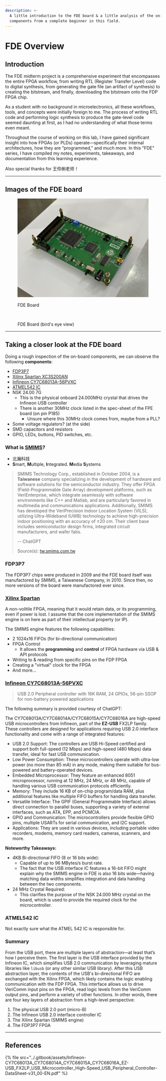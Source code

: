 ```yaml
---
description: >-
  A little introduction to the FDE board & a little analysis of the on-board
  components from a complete beginner in this field.
---
```


# FDE Overview

## Introduction

The FDE midterm project is a comprehensive experiment that encompasses the entire FPGA workflow, from writing RTL (Register Transfer Level) code to digital synthesis, from generating the gate file (an artifact of synthesis) to creating the bitstream, and finally, downloading the bitstream onto the FDP FPGA chip.

As a student with no background in microelectronics, all these workflows, tools, and concepts were initially foreign to me. The process of writing RTL code and performing logic synthesis to produce the gate-level code seemed daunting at first, as I had no understanding of what those terms even meant.

Throughout the course of working on this lab, I have gained significant insight into how FPGAs (or PLDs) operate—specifically their internal architectures, how they are “programmed,” and much more. In this "FDE" series, I have compiled my notes, experiments, takeaways, and documentation from this learning experience.

Also special thanks for 王伶俐老师！

***

## Images of the FDE board

<div><figure><img src="../.gitbook/assets/1.JPG" alt=""><figcaption><p>FDE Board</p></figcaption></figure> <figure><img src="../.gitbook/assets/2.JPG" alt=""><figcaption><p>FDE Board (bird's eye view)</p></figcaption></figure></div>

***

## Taking a closer look at the FDE board

Doing a rough inspection of the on-board components, we can observe the following **components**:

* [FDP3P7](fde-overview.md#fdp3p7)&#x20;
* [Xilinx Spartan XC3S200AN](fde-overview.md#xilinx-spartan)
* [Infineon CY7C68013A-56PVXC](fde-overview.md#infineon-cy7c68013a-56pvxc)
* [ATMEL542 IC](fde-overview.md#atmel542-ic)
* NSK 24.00 7G
  * This is the physical onboard 24.000MHz crystal that drives the Infineon USB controller
  * There is another 30MHz clock listed in the spec-sheet of the FPE board (on pin P185)
    * Unsure where this 30MHz clock comes from, maybe from a PLL?
* Some voltage regulators? (at the side)
* SMD capacitors and resistors
* GPIO, LEDs, buttons, PID switches, etc.

### What is [SMIMS](https://tw.smims.com.tw/)?

* 北瀚科技
* **S**mart, **M**ultiple, **I**ntegrated. **M**edia **S**ystems

> ​SMIMS Technology Corp., established in October 2004, is a **Taiwanese** company specializing in the development of hardware and software solutions for the semiconductor industry. They offer FPGA (Field-Programmable Gate Array) development platforms, such as VeriEnterprise, which integrate seamlessly with software environments like C++ and Matlab, and are particularly favored in multimedia and communications applications. Additionally, SMIMS has developed the VeriPrecision Indoor Location System (VILS), utilizing Ultra-Wideband (UWB) technology to achieve high-precision indoor positioning with an accuracy of ±20 cm. Their client base includes semiconductor design firms, integrated circuit manufacturers, and wafer fabs.
>
> \-- ChatGPT
>
> Source(s): [tw.smims.com.tw](https://tw.smims.com.tw/index.php?active=AboutUs\&utm_source=chatgpt.com)

### FDP3P7

The FDP3P7 chips were produced in 2009 and the FDE board itself was manufactored by SMIMS, a Taiwanese Company, in 2010. Since then, no more versions of the board were manufactored ever since.

### [Xilinx Spartan](https://chrome-extension/efaidnbmnnnibpcajpcglclefindmkaj/https://www.xilinx.com/publications/prod_mktg/pn002011.pdf)

A non-volitile FPGA, meaning that it would retain data, or its programming, even if power is lost. I assume that the core implementation of the SMIMS engine is on here as part of their intellectual property (or IP).

The SMIMS engine features the following capabilities:

* 2 1024x16 FIFOs (for bi-directional communication)
* FPGA Control
  * It allows the **programming** and **control** of FPGA hardware via USB & API protocols
* Writing to & reading from specific pins on the FDP FPGA
* Creating a "virtual" clock for the FPGA
* And more...

### [Infineon CY7C68013A-56PVXC](https://www.infineon.com/cms/en/product/universal-serial-bus/usb-2.0-peripheral-controllers/ez-usb-fx2lp-fx2g2-usb-2.0-peripheral-controller/cy7c68013a-56pvxc/)

> USB 2.0 Peripheral controller with 16K RAM, 24 GPIOs, 56-pin SSOP for non-battery powered applications

The following summary is provided courtesy of ChatGPT:

The CY7C68013A/CY7C68014A/CY7C68015A/CY7C68016A are high-speed USB microcontrollers from Infineon, part of the **EZ-USB** FX2LP family. These controllers are designed for applications requiring USB 2.0 interface functionality and come with a range of integrated features:

* USB 2.0 Support: The controllers are USB Hi-Speed certified and support both full-speed (12 Mbps) and high-speed (480 Mbps) data transfer, ideal for fast USB communication.
* Low Power Consumption: These microcontrollers operate with ultra-low power (no more than 85 mA) in any mode, making them suitable for bus-powered and battery-operated devices.
* Embedded Microprocessor: They feature an enhanced 8051 microprocessor, running at 12 MHz, 24 MHz, or 48 MHz, capable of handling various USB communication protocols efficiently.
* Memory: They include 16 KB of on-chip program/data RAM, plus additional features like multiple FIFO buffers for handling data transfer.
* Versatile Interface: The GPIF (General Programmable Interface) allows direct connection to parallel buses, supporting a variety of external interfaces, such as ATA, EPP, and PCMCIA.
* GPIO and Communication: The microcontrollers provide flexible GPIO pins, multiple USARTs for serial communication, and I2C support.
* Applications: They are used in various devices, including portable video recorders, modems, memory card readers, cameras, scanners, and more.

**Noteworthy Takeaways:**

* 4KB Bi-directional FIFO (8 or 16 bits wide):
  * Capable of up to 96 MBytes/s burst rate.
  * The fact that the USB interface IC features a 16-bit FIFO might explain why the SMIMS engine in FDE is also 16 bits wide—having matching data widths simplifies integration and data handling between the two components.
* 24 MHz Crystal Required:
  * This clarifies the purpose of the NSK 24.000 MHz crystal on the board, which is used to provide the required clock for the microcontroller.

### ATMEL542 IC

Not exactly sure what the ATMEL 542 IC is responsible for.

### Summary

From the USB port, there are multiple layers of abstraction—at least that’s how I perceive them. The first layer is the USB interface provided by the Infineon IC, which simplifies USB 2.0 communication by leveraging mature libraries like `libusb` (or any other similar USB library). After this USB abstraction layer, the contents of the USB's bi-directional FIFO are exchanged with the Xilinx FPGA, which likely contains the logic enabling communication with the FDP FPGA. This interface allows us to drive VeriComm input pins on the FPGA, read logic levels from the VeriComm output pins, and perform a variety of other functions. In other words, there are four key layers of abstraction from a high-level perspective:

1. The physical USB 2.0 port (micro-B)
2. The Infineon USB 2.0 interface controller IC
3. The Xilinx Spartan (SMIMS engine)
4. The FDP3P7 FPGA

***

## References

{% file src="../.gitbook/assets/Infineon-CY7C68013A_CY7C68014A_CY7C68015A_CY7C68016A_EZ-USB_FX2LP_USB_Microcontroller_High-Speed_USB_Peripheral_Controller-DataSheet-v31_00-EN.pdf" %}
